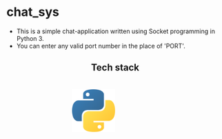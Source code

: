 # chat_sys

* This is a simple chat-application written using Socket programming in Python 3.
* You can enter any valid port number in the place of 'PORT'.

<h2 align="center">Tech stack</h2>
<div align="center" style="padding-top:20px;">
  
<img src="https://github.com/apexx77/chat_sys/blob/master/python.png" width=100px style="padding-right:100px;">

</div>
